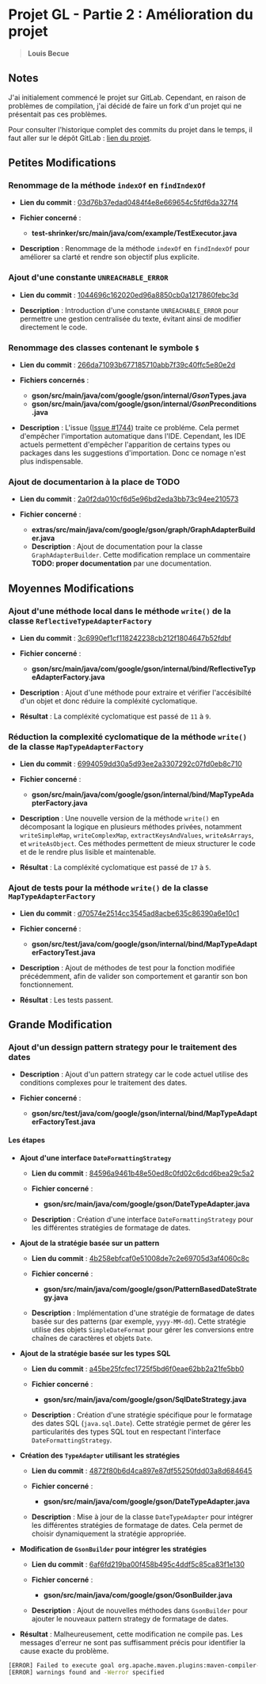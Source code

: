 # Projet GL - Partie 2 : Amélioration du projet
> **Louis Becue**

## Notes

J'ai initialement commencé le projet sur GitLab. Cependant, en raison de problèmes de compilation, j'ai décidé de faire un fork d'un projet qui ne présentait pas ces problèmes.  

Pour consulter l'historique complet des commits du projet dans le temps, il faut aller sur le dépôt GitLab : [lien du projet](https://gitlab-etu.fil.univ-lille.fr/louis.becue.etu/gl-gson).

## Petites Modifications

### Renommage de la méthode `indexOf` en `findIndexOf`

- **Lien du commit** : [03d76b37edad0484f4e8e669654c5fdf6da327f4](https://github.com/google/gson/commit/03d76b37edad0484f4e8e669654c5fdf6da327f4)

- **Fichier concerné** :
  - **test-shrinker/src/main/java/com/example/TestExecutor.java**

- **Description** : Renommage de la méthode `indexOf` en `findIndexOf` pour améliorer sa clarté et rendre son objectif plus explicite.  

### Ajout d'une constante `UNREACHABLE_ERROR`

- **Lien du commit** : [1044696c162020ed96a8850cb0a1217860febc3d](https://github.com/google/gson/commit/1044696c162020ed96a8850cb0a1217860febc3d)

- **Description** : Introduction d'une constante `UNREACHABLE_ERROR` pour permettre une gestion centralisée du texte, évitant ainsi de modifier directement le code.  

### Renommage des classes contenant le symbole `$`

- **Lien du commit** : [266da71093b677185710abb7f39c40ffc5e80e2d](https://github.com/google/gson/commit/266da71093b677185710abb7f39c40ffc5e80e2d)

- **Fichiers concernés** :
  - **gson/src/main/java/com/google/gson/internal/$Gson$Types.java**
  - **gson/src/main/java/com/google/gson/internal/$Gson$Preconditions.java**

- **Description** : L'issue ([Issue #1744](https://github.com/google/gson/issues/1744)) traite ce probléme. Cela permet d'empêcher l'importation automatique dans l'IDE. Cependant, les IDE actuels permettent d'empêcher l'apparition de certains types ou packages dans les suggestions d'importation. Donc ce nomage n'est plus indispensable.

### Ajout de documentarion à la place de TODO

- **Lien du commit** : [2a0f2da010cf6d5e96bd2eda3bb73c94ee210573](https://github.com/google/gson/commit/2a0f2da010cf6d5e96bd2eda3bb73c94ee210573)

- **Fichier concerné** :
  - **extras/src/main/java/com/google/gson/graph/GraphAdapterBuilder.java**
  - **Description** : Ajout de documentation pour la classe `GraphAdapterBuilder`. Cette modification remplace un commentaire **TODO: proper documentation** par une documentation.

## Moyennes Modifications

### Ajout d'une méthode local dans le méthode `write()` de la classe `ReflectiveTypeAdapterFactory`

- **Lien du commit** : [3c6990ef1cf118242238cb212f1804647b52fdbf](https://github.com/google/gson/commit/3c6990ef1cf118242238cb212f1804647b52fdbf)

- **Fichier concerné** :
  - **gson/src/main/java/com/google/gson/internal/bind/ReflectiveTypeAdapterFactory.java**

- **Description** : Ajout d'une méthode pour extraire et vérifier l'accésibilté d'un objet et donc réduire la compléxité cyclomatique.

- **Résultat** : La compléxité cyclomatique est passé de `11` à `9`.

### Réduction la complexité cyclomatique de la méthode `write()` de la classe `MapTypeAdapterFactory`

- **Lien du commit** : [6994059dd30a5d93ee2a3307292c07fd0eb8c710](https://github.com/google/gson/commit/6994059dd30a5d93ee2a3307292c07fd0eb8c710)

- **Fichier concerné** :
  - **gson/src/main/java/com/google/gson/internal/bind/MapTypeAdapterFactory.java**

- **Description** : Une nouvelle version de la méthode `write()` en décomposant la logique en plusieurs méthodes privées, notamment `writeSimpleMap`, `writeComplexMap`, `extractKeysAndValues`, `writeAsArrays`, et `writeAsObject`. Ces méthodes permettent de mieux structurer le code et de le rendre plus lisible et maintenable.  

- **Résultat** : La compléxité cyclomatique est passé de `17` à `5`.

### Ajout de tests pour la méthode `write()` de la classe `MapTypeAdapterFactory`

- **Lien du commit** : [d70574e2514cc3545ad8acbe635c86390a6e10c1](https://github.com/google/gson/commit/d70574e2514cc3545ad8acbe635c86390a6e10c1)

- **Fichier concerné** :
  - **gson/src/test/java/com/google/gson/internal/bind/MapTypeAdapterFactoryTest.java**

- **Description** : Ajout de méthodes de test pour la fonction modifiée précédemment, afin de valider son comportement et garantir son bon fonctionnement.

- **Résultat** : Les tests passent.

## Grande Modification

### Ajout d'un dessign pattern strategy pour le traitement des dates

- **Description** : Ajout d'un pattern strategy car le code actuel utilise des conditions complexes pour le traitement des dates.

- **Fichier concerné** :
  - **gson/src/test/java/com/google/gson/internal/bind/MapTypeAdapterFactoryTest.java**

#### Les étapes

- **Ajout d'une interface `DateFormattingStrategy`**

  - **Lien du commit** : [84596a9461b48e50ed8c0fd02c6dcd6bea29c5a2](https://github.com/google/gson/commit/84596a9461b48e50ed8c0fd02c6dcd6bea29c5a2)

  - **Fichier concerné** :
    - **gson/src/main/java/com/google/gson/DateTypeAdapter.java**

  - **Description** : Création d'une interface `DateFormattingStrategy`
  pour les différentes stratégies de formatage de dates.

- **Ajout de la stratégie basée sur un pattern**

  - **Lien du commit** : [4b258ebfcaf0e51008de7c2e69705d3af4060c8c](https://github.com/google/gson/commit/4b258ebfcaf0e51008de7c2e69705d3af4060c8c)

  - **Fichier concerné** :
    - **gson/src/main/java/com/google/gson/PatternBasedDateStrategy.java**

  - **Description** : Implémentation d'une stratégie de formatage de dates basée sur des patterns (par exemple, `yyyy-MM-dd`). Cette stratégie utilise des objets `SimpleDateFormat` pour gérer les conversions entre chaînes de caractères et objets `Date`.

- **Ajout de la stratégie basée sur les types SQL**

  - **Lien du commit** : [a45be25fcfec1725f5bd6f0eae62bb2a21fe5bb0](https://github.com/google/gson/commit/a45be25fcfec1725f5bd6f0eae62bb2a21fe5bb0)

  - **Fichier concerné** :
    - **gson/src/main/java/com/google/gson/SqlDateStrategy.java**

  - **Description** : Création d'une stratégie spécifique pour le formatage des dates SQL (`java.sql.Date`). Cette stratégie permet de gérer les particularités des types SQL tout en respectant l'interface `DateFormattingStrategy`.

- **Création des `TypeAdapter` utilisant les stratégies**

  - **Lien du commit** : [4872f80b6d4ca897e87df55250fdd03a8d684645](https://github.com/google/gson/commit/4872f80b6d4ca897e87df55250fdd03a8d684645)

  - **Fichier concerné** :
    - **gson/src/main/java/com/google/gson/DateTypeAdapter.java**

  - **Description** : Mise à jour de la classe `DateTypeAdapter` pour intégrer les différentes stratégies de formatage de dates. Cela permet de choisir dynamiquement la stratégie appropriée.

- **Modification de `GsonBuilder` pour intégrer les stratégies**

  - **Lien du commit** : [6af6fd219ba00f458b495c4ddf5c85ca83f1e130](https://github.com/google/gson/commit/6af6fd219ba00f458b495c4ddf5c85ca83f1e130)

  - **Fichier concerné** :
    - **gson/src/main/java/com/google/gson/GsonBuilder.java**

  - **Description** : Ajout de nouvelles méthodes dans `GsonBuilder` pour ajouter le nouveaux pattern strategy de formatage de dates.

- **Résultat** : Malheureusement, cette modification ne compile pas. Les messages d'erreur ne sont pas suffisamment précis pour identifier la cause exacte du problème.

```bash
[ERROR] Failed to execute goal org.apache.maven.plugins:maven-compiler-plugin:3.13.0:compile (default-compile) on project gson: Compilation failure
[ERROR] warnings found and -Werror specified
```
